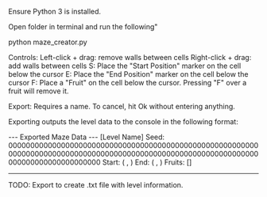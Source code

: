 Ensure Python 3 is installed.

Open folder in terminal and run the following"

python maze_creator.py

Controls:
Left-click + drag: remove walls between cells
Right-click + drag: add walls between cells
S: Place the "Start Position" marker on the cell below the cursor
E: Place the "End Position" marker on the cell below the cursor
F: Place a "Fruit" on the cell below the cursor. Pressing "F" over a fruit will remove it.

Export:
Requires a name. To cancel, hit Ok without entering anything.

Exporting outputs the level data to the console in the following format:

--- Exported Maze Data ---
[Level Name]
Seed:
000000000000000000000000000000000000000000000000000000000000000000000000000000000000000000000000000000000000000000000000000000000000000
Start:
( , )
End:
( , )
Fruits:
[]

---------------------------

TODO:
Export to create .txt file with level information.

